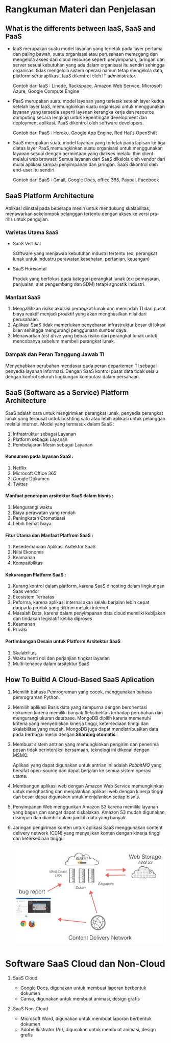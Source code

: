 # Rangkuman Materi dan Penjelasan

## What is the differents between IaaS, SaaS and PaaS

- IaaS merupakan suatu model layanan yang terletak pada layer pertama dan paling bawah, suatu organisasi atau perusahaan memegang dan mengelola akses dari cloud resource seperti penyimpanan, jaringan dan server sesuai kebutuhan yang ada dalam organisasi itu sendiri sehingga organisasi tidak mengelola sistem operasi namun tetap mengelola data, platform serta aplikasi. IaaS dikontrol oleh IT administrator.

  Contoh dari IaaS : Linode, Rackspace, Amazon Web Service, Microsoft Azure, Google Compute Engine
- PaaS merupakan suatu model layanan yang terletak setelah layer kedua setelah layer IaaS, memungkinkan suatu organisasi untuk menggunakan layanan yang tersedia seperti layanan kerangka kerja dan resource computing secara lengkap untuk kepentingan development dan deployment aplikasi. PaaS dikontrol oleh software developers.

  Contoh dari PaaS : Heroku, Google App Engine, Red Hat's OpenShift
 - SaaS merupakan suatu model layanan yang terletak pada lapisan ke tiga diatas layer PaaS,memungkinkan suatu organisasi untuk menggunakan layanan sesuai dengan permintaan yang diakses melalui thin client melalui web browser. Semua layanan dari SaaS dikelola oleh vendor dari mulai aplikasi sampai penyimpanan dan jaringan. SaaS dikontrol oleh end-user itu sendiri.
    
    
    Contoh dari SaaS : Gmail, Google Docs, office 365, Paypal, Facebook
    
## SaaS Platform Architecture
  
Aplikasi diinstal pada beberapa mesin untuk mendukung skalabilitas, menawarkan sekelompok pelanggan tertentu dengan akses ke versi pra-rilis untuk pengujian.

### Varietas Utama SaaS

- SaaS Vertikal

  SOftware yang menjawab kebutuhan industri tertentu (ex: perangkat lunak untuk industru perawatan kesehatan, pertanian, keuangan)

- SaaS Horisontal

  Produk yang berfokus pada kategori perangkat lunak (ex: pemasaran, penjualan, alat pengembang dan SDM) tetapi agnostik industri.
  
 ### Manfaat SaaS
 
1. Mengallihkan risiko akuisisi perangkat lunak dan memindah TI dari pusat biaya reaktif menjadi proaktif yang akan menghasilkan nilai dari perusahaan.
2. Aplikasi SaaS tidak memerlukan penyebaran infrastruktur besar di lokasi klien sehingga mengurangi penggunaan sumber daya.
3. Menawarkan *test drive* yang bebas risiko dari perangkat lunak untuk mencobanya sebelum membeli perangkat lunak.

### Dampak dan Peran Tanggung Jawab TI

Menyebabkan perubahan mendasar pada peran departemen TI sebagai penyedia layanan informasi. Dengan SaaS kontrol pusat data tidak selalu dengan kontrol seluruh lingkungan komputasi dalam persahaan.
  
## SaaS (Software as a Service) Platform Architecture

SaaS adalah cara untuk mengirimkan perangkat lunak, penyedia perangkat lunak yang terpusat untuk hoshting satu atau lebih aplikasi untuk pelanggan melalui internet. Model yang termasuk dalam SaaS :
1. Infrastruktur sebagai Layanan
2. Platform sebagai Layanan
3. Pembelajaran Mesin sebagai Layanan

#### Konsumen pada layanan SaaS :
1. Netflix
2. Microsoft Office 365
3. Google Dokumen
4. Twitter

#### Manfaat penerapan arsitektur SaaS dalam bisnis :
1. Mengurangi waktu
2. Biaya perawatan yang rendah
3. Peningkatan Otomatisasi
4. Lebih hemat biaya

#### Fitur Utama dan Manfaat Platfrom SaaS :
1. Kesederhanaan Aplikasi Asitektur SaaS
2. Nilai Ekonomis
3. Keamanan
4. Kompatibilitas

#### Kekurangan Platform SaaS :
1. Kurang kontrol dalam platform, karena SaaS dihosting dalam lingkungan Saas vendor
2. Ekosistem Terbatas 
3. Peforma, karena aplikasi internal akan selalu berjalan lebih cepat daripada produk yang dikirim melalui internet.
4. Masalah Data, karena dalam penyimpanan data cloud memiliki kebijakan dan tindakan legislatif ketika diproses
5. Keamanan
6. Privasi

#### Pertimbangan Desain untuk Platform Arsitektur SaaS
1. Skalabilitas 
2. Waktu henti nol dan perjanjian tingkat layanan
3. Multi-tenancy dalam arsitektur SaaS

## How To Buitld A Cloud-Based SaaS Aplication

1. Memilih bahasa Pemrograman yang cocok, menggunakan bahasa pemrograman Python.
2. Memilih aplikasi Basis data yang sempurna dengan berorientasi dokumen karena memiliki banyak fleksibelitas terhadap perubahan dan mengurangi ukuran database. MongoDB dipilih karena memenuhi kriteria yang menyediakan kinerja tinggi, ketersediaan tinngi dan skalabilitas yang mudah. MongoDB juga dapat mendistribusikan data pada berbagai mesin dengan **Sharding otomatis**.
3. Membuat sistem antrian yang memungkinkan pengirim dan penerima pesan tidak berinteraksi bersamaan, teknologi ini dikenal dengan MSMQ. 

     
     Aplikasi yang dapat digunakan untuk antrian ini adalah *RabbitMQ* yang bersifat open-source dan dapat berjalan ke semua sistem operasi utama.
4. Membangun aplikasi web dengan Amazon Web Service memungkinkan untuk menghosting dan menjalankan aplikasi web dengan kinerja tinggi dan besar dapat digunakan untuk menjalankan setiap bisnis.
5. Penyimpanan Web menggunkan Amazon S3 karena memiliki layanan yang bagus dan sangat dapat diskalakan. Amazon S3 mudah digunakan, disimpan dan diambil dalam jumlah data yang banyak
6. Jaringan pengiriman konten untuk aplikasi SaaS menggunakan content delivery network (CDN) yang menyajikan konten dengan kinerja tinggi dan ketersediaan tinggi.

    
    
    ![1](1.png)


# Software SaaS Cloud dan Non-Cloud
1. SaaS Cloud
  
    - Google Docs, digunakan untuk membuat laporan berbentuk dokumen
    - Canva, digunakan untuk membuat animasi, design grafis
    
2. SaaS Non-Cloud

    - Microsoft Word, digunakan untuk membuat laporan berbentuk dokumen
    - Adobe Ilustrator (AI), digunakan untuk membuat animasi, design grafis
 
